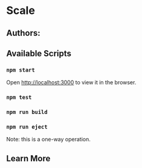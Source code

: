 # Scale

## Authors:

## Available Scripts

### `npm start`

Open [http://localhost:3000](http://localhost:3000) to view it in the browser.

### `npm test`

### `npm run build`

### `npm run eject`

Note: this is a one-way operation.

## Learn More

